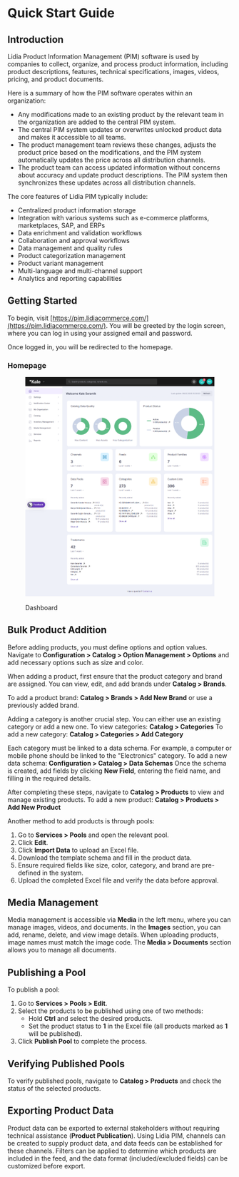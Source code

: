 # Quick Start Guide

## Introduction

Lidia Product Information Management (PIM) software is used by companies to collect, organize, and process product information, including product descriptions, features, technical specifications, images, videos, pricing, and product documents.

Here is a summary of how the PIM software operates within an organization:

* Any modifications made to an existing product by the relevant team in the organization are added to the central PIM system.
* The central PIM system updates or overwrites unlocked product data and makes it accessible to all teams.
* The product management team reviews these changes, adjusts the product price based on the modifications, and the PIM system automatically updates the price across all distribution channels.
* The product team can access updated information without concerns about accuracy and update product descriptions. The PIM system then synchronizes these updates across all distribution channels.

The core features of Lidia PIM typically include:

* Centralized product information storage
* Integration with various systems such as e-commerce platforms, marketplaces, SAP, and ERPs
* Data enrichment and validation workflows
* Collaboration and approval workflows
* Data management and quality rules
* Product categorization management
* Product variant management
* Multi-language and multi-channel support
* Analytics and reporting capabilities

## Getting Started

To begin, visit [https://pim.lidiacommerce.com/](https://pim.lidiacommerce.com/). You will be greeted by the login screen, where you can log in using your assigned email and password.

Once logged in, you will be redirected to the homepage.

### Homepage

<figure><img src="../../.gitbook/assets/dev-pim.lidiacommerce.com_ (2).png" alt=""><figcaption><p>Dashboard</p></figcaption></figure>

## Bulk Product Addition

Before adding products, you must define options and option values. Navigate to **Configuration > Catalog > Option Management > Options** and add necessary options such as size and color.

When adding a product, first ensure that the product category and brand are assigned. You can view, edit, and add brands under **Catalog > Brands**.

To add a product brand: **Catalog > Brands > Add New Brand** or use a previously added brand.

Adding a category is another crucial step. You can either use an existing category or add a new one. To view categories: **Catalog > Categories** To add a new category: **Catalog > Categories > Add Category**

Each category must be linked to a data schema. For example, a computer or mobile phone should be linked to the "Electronics" category. To add a new data schema: **Configuration > Catalog > Data Schemas** Once the schema is created, add fields by clicking **New Field**, entering the field name, and filling in the required details.

After completing these steps, navigate to **Catalog > Products** to view and manage existing products. To add a new product: **Catalog > Products > Add New Product**

Another method to add products is through pools:

1. Go to **Services > Pools** and open the relevant pool.
2. Click **Edit**.
3. Click **Import Data** to upload an Excel file.
4. Download the template schema and fill in the product data.
5. Ensure required fields like size, color, category, and brand are pre-defined in the system.
6. Upload the completed Excel file and verify the data before approval.

## Media Management

Media management is accessible via **Media** in the left menu, where you can manage images, videos, and documents. In the **Images** section, you can add, rename, delete, and view image details. When uploading products, image names must match the image code. The **Media > Documents** section allows you to manage all documents.

## Publishing a Pool

To publish a pool:

1. Go to **Services > Pools > Edit**.
2. Select the products to be published using one of two methods:
   * Hold **Ctrl** and select the desired products.
   * Set the product status to **1** in the Excel file (all products marked as **1** will be published).
3. Click **Publish Pool** to complete the process.

## Verifying Published Pools

To verify published pools, navigate to **Catalog > Products** and check the status of the selected products.

## Exporting Product Data

Product data can be exported to external stakeholders without requiring technical assistance (**Product Publication**). Using Lidia PIM, channels can be created to supply product data, and data feeds can be established for these channels. Filters can be applied to determine which products are included in the feed, and the data format (included/excluded fields) can be customized before export.

